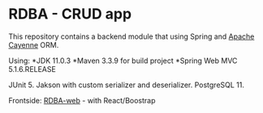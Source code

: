 # RDBA - CRUD app
 
This repository contains a backend module that using Spring and <a href="https://cayenne.apache.org/">Apache Cayenne</a> ORM.

Using:
*JDK 11.0.3
*Maven 3.3.9 for build project
*Spring Web MVC 5.1.6.RELEASE

JUnit 5.
Jakson with custom serializer and deserializer.
PostgreSQL 11.




Frontside:
<a href="https://github.com/ykazlovich/RDBA-web">RDBA-web</a> - with React/Boostrap
